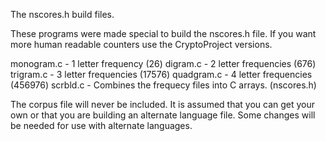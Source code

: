 The nscores.h build files.

These programs were made special to build the nscores.h file.
If you want more human readable counters use the CryptoProject
versions.


monogram.c - 1 letter frequency (26)
digram.c   - 2 letter frequencies (676)
trigram.c  - 3 letter frequencies (17576)
quadgram.c - 4 letter frequencies (456976)
scrbld.c   - Combines the frequecy files into C arrays. (nscores.h)


The corpus file will never be included. It is assumed that you can
get your own or that you are building an alternate language file.
Some changes will be needed for use with alternate languages.